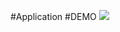 #Application
#DEMO
![](https://coding.net/u/bigwen/p/Application/git/blob/master/screenShots/gif.gif)